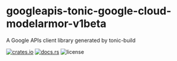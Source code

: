 # googleapis-tonic-google-cloud-modelarmor-v1beta

A Google APIs client library generated by tonic-build

[![crates.io](https://img.shields.io/crates/v/googleapis-tonic-google-cloud-modelarmor-v1beta)](https://crates.io/crates/googleapis-tonic-google-cloud-modelarmor-v1beta)
[![docs.rs](https://img.shields.io/docsrs/googleapis-tonic-google-cloud-modelarmor-v1beta)](https://docs.rs/googleapis-tonic-google-cloud-modelarmor-v1beta)
![license](https://img.shields.io/crates/l/googleapis-tonic-google-cloud-modelarmor-v1beta)
